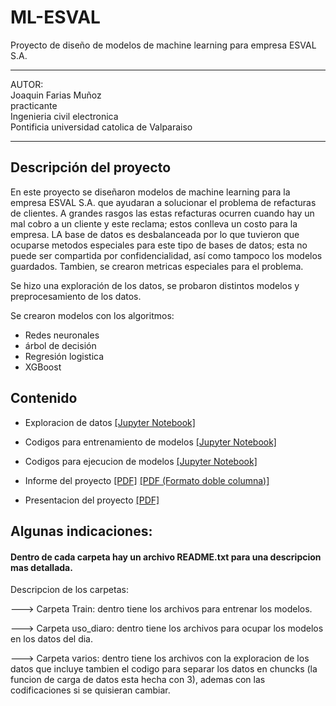 # ML-ESVAL
Proyecto de diseño de modelos de machine learning para empresa ESVAL S.A.

******************************************************
AUTOR:                                              
Joaquin Farias Muñoz                                
practicante                                         
Ingenieria civil electronica                        
Pontificia universidad catolica de Valparaiso       
******************************************************

## Descripción del proyecto

En este proyecto se diseñaron modelos de machine learning para la empresa ESVAL S.A. que ayudaran a solucionar el problema de refacturas de clientes. A grandes rasgos las estas refacturas ocurren cuando hay un mal cobro a un cliente y este reclama; estos conlleva un costo para la empresa.
LA base de datos es desbalanceada por lo que tuvieron que ocuparse metodos especiales para este tipo de bases de datos; esta no puede ser compartida por confidencialidad, así como tampoco los modelos guardados. Tambien, se crearon metricas especiales para el problema.

Se hizo una exploración de los datos, se probaron distintos modelos y preprocesamiento de los datos.

Se crearon modelos con los algoritmos:
* Redes neuronales
* árbol de decisión
* Regresión logistica
* XGBoost

## Contenido

* Exploracion de datos [[Jupyter Notebook]](https://github.com/FlySka/ML-ESVAL/blob/main/varios/Exploraci%C3%B3n%20de%20datos_V2.ipynb)

* Codigos para entrenamiento de modelos [[Jupyter Notebook]](https://github.com/FlySka/ML-ESVAL/tree/main/Train)

* Codigos para ejecucion de modelos [[Jupyter Notebook]](https://github.com/FlySka/ML-ESVAL/tree/main/Ejecucion)

* Informe del proyecto  [[PDF]](https://github.com/FlySka/ML-ESVAL/blob/main/Entregables/Informe%20ML%20ESVAL_Joaquin%20Farias_V3.pdf) [[PDF (Formato doble columna)]](https://github.com/FlySka/ML-ESVAL/blob/main/Entregables/Informe%20ejecutivo%20ML_Joaquin%20Farias_V3.pdf)

* Presentacion del proyecto [[PDF]](https://github.com/FlySka/ML-ESVAL/blob/main/Entregables/Presentacion%20proyecto%20ML%20ESVAL_Joaquin%20Farias_V3.pdf)

## Algunas indicaciones:
#### Dentro de cada carpeta hay un archivo README.txt para una descripcion mas detallada.

Descripcion de los carpetas:

---> Carpeta Train: dentro tiene los archivos para entrenar los modelos.

---> Carpeta uso_diaro: dentro tiene los archivos para ocupar los modelos en los datos del dia.

---> Carpeta varios: dentro tiene los archivos con la exploracion de los datos que incluye tambien el codigo para separar
     los datos en chuncks (la funcion de carga de datos esta hecha con 3), ademas con las codificaciones si se quisieran 
     cambiar.

